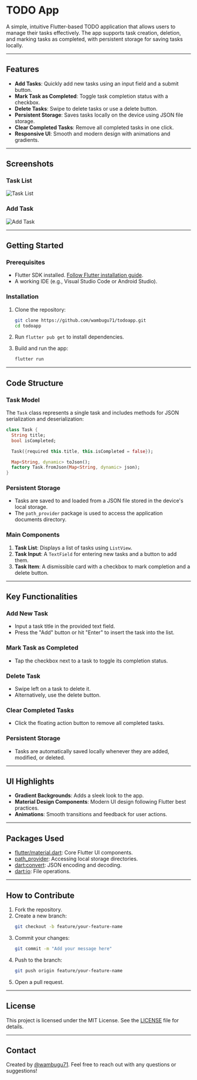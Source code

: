 
# TODO App

A simple, intuitive Flutter-based TODO application that allows users to manage their tasks effectively. The app supports task creation, deletion, and marking tasks as completed, with persistent storage for saving tasks locally.

---

## Features

- **Add Tasks**: Quickly add new tasks using an input field and a submit button.
- **Mark Task as Completed**: Toggle task completion status with a checkbox.
- **Delete Tasks**: Swipe to delete tasks or use a delete button.
- **Persistent Storage**: Saves tasks locally on the device using JSON file storage.
- **Clear Completed Tasks**: Remove all completed tasks in one click.
- **Responsive UI**: Smooth and modern design with animations and gradients.

---

## Screenshots

### Task List
![Task List](images/sc.jpg)

### Add Task
![Add Task](images/sc2.jpg)


---

## Getting Started

### Prerequisites

- Flutter SDK installed. [Follow Flutter installation guide](https://docs.flutter.dev/get-started/install).
- A working IDE (e.g., Visual Studio Code or Android Studio).

### Installation

1. Clone the repository:
   ```bash
   git clone https://github.com/wambugu71/todoapp.git
   cd todoapp
   ```

2. Run `flutter pub get` to install dependencies.

3. Build and run the app:
   ```bash
   flutter run
   ```

---

## Code Structure

### Task Model

The `Task` class represents a single task and includes methods for JSON serialization and deserialization:

```dart
class Task {
  String title;
  bool isCompleted;

  Task({required this.title, this.isCompleted = false});

  Map<String, dynamic> toJson();
  factory Task.fromJson(Map<String, dynamic> json);
}
```

### Persistent Storage

- Tasks are saved to and loaded from a JSON file stored in the device's local storage.
- The `path_provider` package is used to access the application documents directory.

### Main Components

1. **Task List**: Displays a list of tasks using `ListView`.
2. **Task Input**: A `TextField` for entering new tasks and a button to add them.
3. **Task Item**: A dismissible card with a checkbox to mark completion and a delete button.

---

## Key Functionalities

### Add New Task
- Input a task title in the provided text field.
- Press the "Add" button or hit "Enter" to insert the task into the list.

### Mark Task as Completed
- Tap the checkbox next to a task to toggle its completion status.

### Delete Task
- Swipe left on a task to delete it.
- Alternatively, use the delete button.

### Clear Completed Tasks
- Click the floating action button to remove all completed tasks.

### Persistent Storage
- Tasks are automatically saved locally whenever they are added, modified, or deleted.

---

## UI Highlights

- **Gradient Backgrounds**: Adds a sleek look to the app.
- **Material Design Components**: Modern UI design following Flutter best practices.
- **Animations**: Smooth transitions and feedback for user actions.

---

## Packages Used

- [flutter/material.dart](https://api.flutter.dev/flutter/material/material-library.html): Core Flutter UI components.
- [path_provider](https://pub.dev/packages/path_provider): Accessing local storage directories.
- [dart:convert](https://api.dart.dev/stable/dart-convert/dart-convert-library.html): JSON encoding and decoding.
- [dart:io](https://api.dart.dev/stable/dart-io/dart-io-library.html): File operations.

---

## How to Contribute

1. Fork the repository.
2. Create a new branch:
   ```bash
   git checkout -b feature/your-feature-name
   ```
3. Commit your changes:
   ```bash
   git commit -m "Add your message here"
   ```
4. Push to the branch:
   ```bash
   git push origin feature/your-feature-name
   ```
5. Open a pull request.

---

## License

This project is licensed under the MIT License. See the [LICENSE](LICENSE) file for details.

---

## Contact

Created by [@wambugu71](https://github.com/wambugu71). Feel free to reach out with any questions or suggestions!

```
